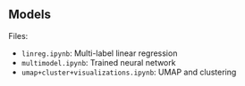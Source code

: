 
## Models

Files:

-   `linreg.ipynb`: Multi-label linear regression
-   `multimodel.ipynb`: Trained neural network
-   `umap+cluster+visualizations.ipynb`: UMAP and clustering
